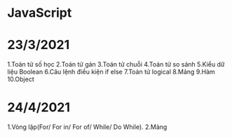 # JavaScript
# 23/3/2021
1.Toán tử số học
2.Toán tử gán
3.Toán tử chuỗi
4.Toán tử so sánh
5.Kiểu dữ liệu Boolean
6.Câu lệnh điều kiện if else
7.Toán tử logical
8.Mảng
9.Hàm
10.Object

# 24/4/2021
1.Vòng lặp(For/ For in/ For of/ While/ Do While).
2.Mảng
